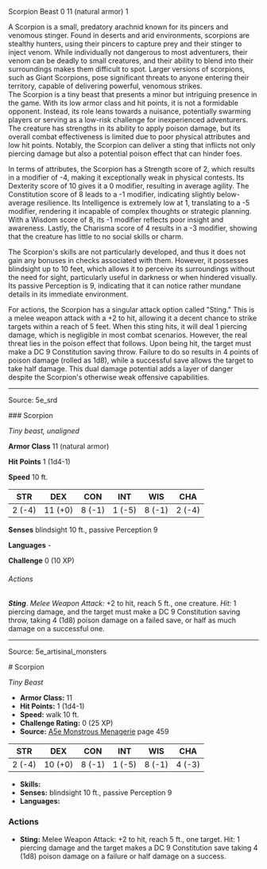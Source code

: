 <MonsterName/>Scorpion</MonsterName>
<CreatureType/>Beast</CreatureType>
<CR/>0</CR>
<AC/>11 (natural armor)</AC>
<HP/>1</HP>
<summary>A Scorpion is a small, predatory arachnid known for its pincers and venomous stinger. Found in deserts and arid environments, scorpions are stealthy hunters, using their pincers to capture prey and their stinger to inject venom. While individually not dangerous to most adventurers, their venom can be deadly to small creatures, and their ability to blend into their surroundings makes them difficult to spot. Larger versions of scorpions, such as Giant Scorpions, pose significant threats to anyone entering their territory, capable of delivering powerful, venomous strikes.</summary>

<summary>The Scorpion is a tiny beast that presents a minor but intriguing presence in the game. With its low armor class and hit points, it is not a formidable opponent. Instead, its role leans towards a nuisance, potentially swarming players or serving as a low-risk challenge for inexperienced adventurers. The creature has strengths in its ability to apply poison damage, but its overall combat effectiveness is limited due to poor physical attributes and low hit points. Notably, the Scorpion can deliver a sting that inflicts not only piercing damage but also a potential poison effect that can hinder foes.</summary>

<detail>

In terms of attributes, the Scorpion has a Strength score of 2, which results in a modifier of -4, making it exceptionally weak in physical contests. Its Dexterity score of 10 gives it a 0 modifier, resulting in average agility. The Constitution score of 8 leads to a -1 modifier, indicating slightly below-average resilience. Its Intelligence is extremely low at 1, translating to a -5 modifier, rendering it incapable of complex thoughts or strategic planning. With a Wisdom score of 8, its -1 modifier reflects poor insight and awareness. Lastly, the Charisma score of 4 results in a -3 modifier, showing that the creature has little to no social skills or charm.

The Scorpion's skills are not particularly developed, and thus it does not gain any bonuses in checks associated with them. However, it possesses blindsight up to 10 feet, which allows it to perceive its surroundings without the need for sight, particularly useful in darkness or when hindered visually. Its passive Perception is 9, indicating that it can notice rather mundane details in its immediate environment.

For actions, the Scorpion has a singular attack option called "Sting." This is a melee weapon attack with a +2 to hit, allowing it a decent chance to strike targets within a reach of 5 feet. When this sting hits, it will deal 1 piercing damage, which is negligible in most combat scenarios. However, the real threat lies in the poison effect that follows. Upon being hit, the target must make a DC 9 Constitution saving throw. Failure to do so results in 4 points of poison damage (rolled as 1d8), while a successful save allows the target to take half damage. This dual damage potential adds a layer of danger despite the Scorpion's otherwise weak offensive capabilities. </detail>



---

Source: 5e_srd

<statblock>
### Scorpion

*Tiny beast, unaligned*

**Armor Class** 11 (natural armor)

**Hit Points** 1 (1d4-1)

**Speed** 10 ft.

| STR    | DEX     | CON    | INT    | WIS    | CHA    |
|--------|---------|--------|--------|--------|--------|
| 2 (-4) | 11 (+0) | 8 (-1) | 1 (-5) | 8 (-1) | 2 (-4) |

**Senses** blindsight 10 ft., passive Perception 9

**Languages** -

**Challenge** 0 (10 XP)

###### Actions

***Sting***. *Melee Weapon Attack:* +2 to hit, reach 5 ft., one creature. *Hit:* 1 piercing damage, and the target must make a DC 9 Constitution saving throw, taking 4 (1d8) poison damage on a failed save, or half as much damage on a successful one.</statblock>




---

Source: 5e_artisinal_monsters

<statblock>
# Scorpion

*Tiny* *Beast*

- **Armor Class:** 11
- **Hit Points:** 1 (1d4-1)
- **Speed:** walk 10 ft.
- **Challenge Rating:** 0 (25 XP)
- **Source:** [A5e Monstrous Menagerie](https://enpublishingrpg.com/products/level-up-monstrous-menagerie-a5e) page 459

| STR | DEX | CON | INT | WIS | CHA |
| --- | --- | --- | --- | --- | --- |
| 2 (-4) | 10 (+0) | 8 (-1) | 1 (-5) | 8 (-1) | 4 (-3) |

- **Skills:** 
- **Senses:** blindsight 10 ft., passive Perception 9
- **Languages:** 

### Actions

- **Sting:** Melee Weapon Attack: +2 to hit, reach 5 ft., one target. Hit: 1 piercing damage and the target makes a DC 9 Constitution save  taking 4 (1d8) poison damage on a failure or half damage on a success.


</statblock>


